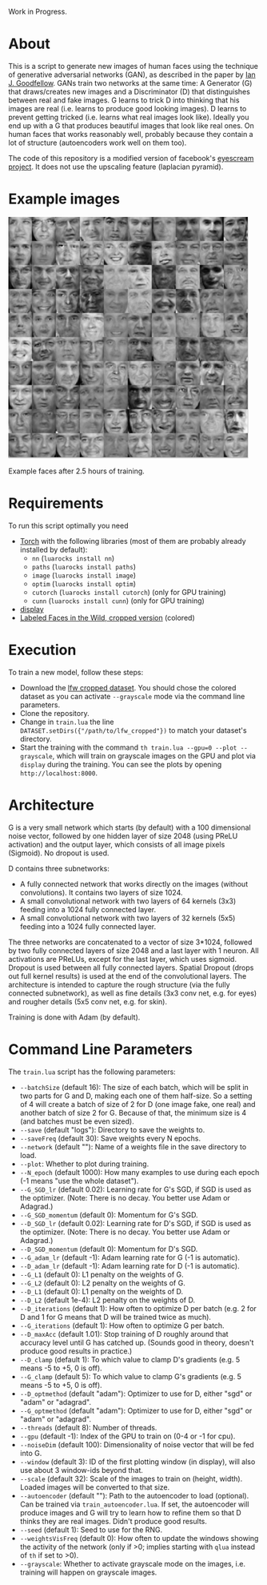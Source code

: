 Work in Progress.

# About

This is a script to generate new images of human faces using the technique of generative adversarial networks (GAN), as described in the paper by [Ian J. Goodfellow](http://arxiv.org/abs/1406.2661).
GANs train two networks at the same time: A Generator (G) that draws/creates new images and a Discriminator (D) that distinguishes between real and fake images. G learns to trick D into thinking that his images are real (i.e. learns to produce good looking images). D learns to prevent getting tricked (i.e. learns what real images look like).
Ideally you end up with a G that produces beautiful images that look like real ones. On human faces that works reasonably well, probably because they contain a lot of structure (autoencoders work well on them too).

The code of this repository is a modified version of facebook's [eyescream project](https://github.com/facebook/eyescream). It does not use the upscaling feature (laplacian pyramid).

# Example images

![Example faces](images/faces.png?raw=true "Example faces")

Example faces after 2.5 hours of training.

# Requirements

To run this script optimally you need
* [Torch](http://torch.ch/) with the following libraries (most of them are probably already installed by default):
  * `nn` (`luarocks install nn`)
  * `paths` (`luarocks install paths`)
  * `image` (`luarocks install image`)
  * `optim` (`luarocks install optim`)
  * `cutorch` (`luarocks install cutorch`) (only for GPU training)
  * `cunn` (`luarocks install cunn`) (only for GPU training)
* [display](https://github.com/szym/display)
* [Labeled Faces in the Wild, cropped version](http://conradsanderson.id.au/lfwcrop/) (colored)

# Execution

To train a new model, follow these steps:
* Download the [lfw cropped dataset](http://conradsanderson.id.au/lfwcrop/). You should chose the colored dataset as you can activate `--grayscale` mode via the command line parameters.
* Clone the repository.
* Change in `train.lua` the line `DATASET.setDirs({"/path/to/lfw_cropped"})` to match your dataset's directory.
* Start the training with the command `th train.lua --gpu=0 --plot --grayscale`, which will train on grayscale images on the GPU and plot via `display` during the training. You can see the plots by opening `http://localhost:8000`.

# Architecture

G is a very small network which starts (by default) with a 100 dimensional noise vector, followed by one hidden layer of size 2048 (using PReLU activation) and the output layer, which consists of all image pixels (Sigmoid). No dropout is used.

D contains three subnetworks:
* A fully connected network that works directly on the images (without convolutions). It contains two layers of size 1024.
* A small convolutional network with two layers of 64 kernels (3x3) feeding into a 1024 fully connected layer.
* A small convolutional network with two layers of 32 kernels (5x5) feeding into a 1024 fully connected layer.

The three networks are concatenated to a vector of size 3*1024, followed by two fully connected layers of size 2048 and a last layer with 1 neuron.
All activations are PReLUs, except for the last layer, which uses sigmoid. Dropout is used between all fully connected layers. Spatial Dropout (drops out full kernel results) is used at the end of the convolutional layers.
The architecture is intended to capture the rough structure (via the fully connected subnetwork), as well as fine details (3x3 conv net, e.g. for eyes) and rougher details (5x5 conv net, e.g. for skin).

Training is done with Adam (by default).

# Command Line Parameters

The `train.lua` script has the following parameters:
* `--batchSize` (default 16): The size of each batch, which will be split in two parts for G and D, making each one of them half-size. So a setting of 4 will create a batch of size of 2 for D (one image fake, one real) and another batch of size 2 for G. Because of that, the minimum size is 4 (and batches must be even sized).
* `--save` (default "logs"): Directory to save the weights to.
* `--saveFreq` (default 30): Save weights every N epochs.
* `--network` (default ""): Name of a weights file in the save directory to load.
* `--plot`: Whether to plot during training.
* `--N_epoch` (default 1000): How many examples to use during each epoch (-1 means "use the whole dataset").
* `--G_SGD_lr` (default 0.02): Learning rate for G's SGD, if SGD is used as the optimizer. (Note: There is no decay. You better use Adam or Adagrad.)
* `--G_SGD_momentum` (default 0): Momentum for G's SGD.
* `--D_SGD_lr` (default 0.02): Learning rate for D's SGD, if SGD is used as the optimizer. (Note: There is no decay. You better use Adam or Adagrad.)
* `--D_SGD_momentum` (default 0): Momentum for D's SGD.
* `--G_adam_lr` (default -1): Adam learning rate for G (-1 is automatic).
* `--D_adam_lr` (default -1): Adam learning rate for D (-1 is automatic).
* `--G_L1` (default 0): L1 penalty on the weights of G.
* `--G_L2` (default 0): L2 penalty on the weights of G.
* `--D_L1` (default 0): L1 penalty on the weights of D.
* `--D_L2` (default 1e-4): L2 penalty on the weights of D.
* `--D_iterations` (default 1): How often to optimize D per batch (e.g. 2 for D and 1 for G means that D will be trained twice as much).
* `--G_iterations` (default 1): How often to optimize G per batch.
* `--D_maxAcc` (default 1.01): Stop training of D roughly around that accuracy level until G has catched up. (Sounds good in theory, doesn't produce good results in practice.)
* `--D_clamp` (default 1): To which value to clamp D's gradients (e.g. 5 means -5 to +5, 0 is off).
* `--G_clamp` (default 5): To which value to clamp G's gradients (e.g. 5 means -5 to +5, 0 is off).
* `--D_optmethod` (default "adam"): Optimizer to use for D, either "sgd" or "adam" or "adagrad".
* `--G_optmethod` (default "adam"): Optimizer to use for D, either "sgd" or "adam" or "adagrad".
* `--threads` (default 8): Number of threads.
* `--gpu` (default -1): Index of the GPU to train on (0-4 or -1 for cpu).
* `--noiseDim` (default 100): Dimensionality of noise vector that will be fed into G.
* `--window` (default 3): ID of the first plotting window (in display), will also use about 3 window-ids beyond that.
* `--scale` (default 32): Scale of the images to train on (height, width). Loaded images will be converted to that size.
* `--autoencoder` (default ""): Path to the autoencoder to load (optional). Can be trained via `train_autoencoder.lua`. If set, the autoencoder will produce images and G will try to learn how to refine them so that D thinks they are real images. Didn't produce good results.
* `--seed` (default 1): Seed to use for the RNG.
* `--weightsVisFreq` (default 0): How often to update the windows showing the activity of the network (only if >0; implies starting with `qlua` instead of `th` if set to >0).
* `--grayscale`: Whether to activate grayscale mode on the images, i.e. training will happen on grayscale images.
